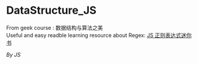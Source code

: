 # DataStructure_JS
From geek  course : 数据结构与算法之美
<br/>
Useful and easy readble learning resource about Regex: [JS 正则表达式迷你书](https://github.com/SunJiejing/DataStructure_JS/blob/main/JavaScript%E6%AD%A3%E5%88%99%E8%A1%A8%E8%BE%BE%E5%BC%8F%E8%BF%B7%E4%BD%A0%E4%B9%A6.pdf)

*By JS*
